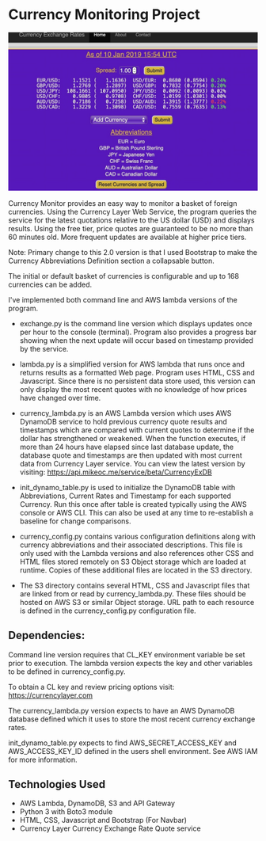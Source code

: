 # Currency Monitoring Project

![Screenshot image](./CurrencyEx.jpg)

Currency Monitor provides an easy way to monitor a basket of foreign currencies.
Using the Currency Layer Web Service, the program queries the service for the
latest quotations relative to the US dollar (USD) and displays results. Using the
free tier, price quotes are guaranteed to be no more than 60 minutes old.
More frequent updates are available at higher price tiers.

Note: Primary change to this 2.0 version is that I used Bootstrap to make the
Currency Abbreviations Definition section a collapsable button.

The initial or default basket of currencies is configurable and up to 168
currencies can be added.

I've implemented both command line and AWS lambda versions of the program.

- exchange.py is the command line version which displays updates once per hour
   to the console (terminal). Program also provides a progress bar showing when
   the next update will occur based on timestamp provided by the service.

- lambda.py is a simplified version for AWS lambda that runs once and returns
  results as a formatted Web page. Program uses HTML, CSS and Javascript. Since
  there is no persistent data store used, this version can only display the most
  recent quotes with no knowledge of how prices have changed over time.

- currency_lambda.py is an AWS Lambda version which uses AWS DynamoDB service
  to hold previous currency quote results and timestamps which are compared
  with current quotes to determine if the dollar has strengthened or weakened.
  When the function executes, if more than 24 hours have elapsed since last database update, the database quote and timestamps are then updated with
  most current data from Currency Layer service. You can view the latest
  version by visiting: https://api.mikeoc.me/service/beta/CurrencyExDB

- init_dynamo_table.py is used to initialize the DynamoDB table with Abbreviations,
  Current Rates and Timestamp for each supported Currency. Run this once after
  table is created typically using the AWS console or AWS CLI. This can also be
  used at any time to re-establish a baseline for change comparisons.

- currency_config.py contains various configuration definitions along with
  currency abbreviations and their associated descriptions. This file is
  only used with the Lambda versions and also references other CSS and HTML files
  stored remotely on S3 Object storage which are loaded at runtime. Copies of
  these additional files are located in the S3 directory.

- The S3 directory contains several HTML, CSS and Javascript files that are
  linked from or read by currency_lambda.py. These files should be hosted
  on AWS S3 or similar Object storage. URL path to each resource is defined in
  the currency_config.py configuration file.


## Dependencies:

Command line version requires that CL_KEY environment variable be set prior to
execution. The lambda version expects the key and other variables to be defined
in currency_config.py.

To obtain a CL key and review pricing options visit: https://currencylayer.com

The currency_lambda.py version expects to have an AWS DynamoDB database defined
which it uses to store the most recent currency exchange rates.

init_dynamo_table.py expects to find AWS_SECRET_ACCESS_KEY and AWS_ACCESS_KEY_ID
defined in the users shell environment. See AWS IAM for more information.

## Technologies Used

- AWS Lambda, DynamoDB, S3 and API Gateway
- Python 3 with Boto3 module
- HTML, CSS, Javascript and Bootstrap (For Navbar)
- Currency Layer Currency Exchange Rate Quote service
